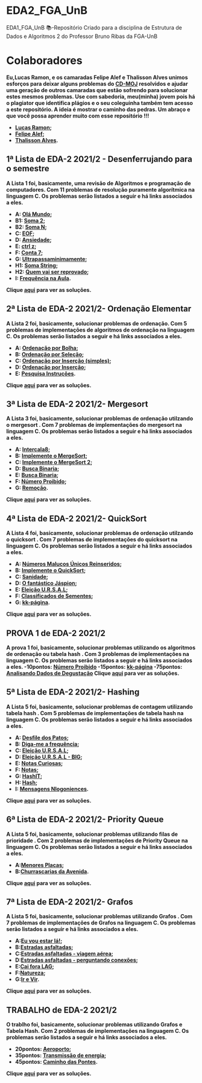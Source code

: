 # EDA2_FGA_UnB
EDA1_FGA_UnB 📚-Repositório Criado para a disciplina de Estrutura de Dados e Algoritmos 2 do Professor Bruno Ribas da FGA-UnB
# Colaboradores
<b> Eu,Lucas Ramon, e os camaradas Felipe Alef e Thalisson Alves unimos esforços para deixar alguns problemas do [CD-MOJ](https://moj.naquadah.com.br/cgi-bin/index.sh) resolvidos e ajudar uma geração de outros camaradas que estão sofrendo para solucionar estes mesmos problemas. Use com sabedoria, meu(minha) jovem pois há o plagiator que identifica plágios e o seu coleguinha também tem acesso a este repositório. A ideia é mostrar o caminho das pedras. Um abraço e que você possa aprender muito com esse repositório !!!
- [Lucas Ramon](https://github.com/lramon2001);
- [Felipe Alef](https://github.com/Alef012);
- [Thalisson Alves](https://github.com/Thalisson-Alves).


## 1ª Lista de EDA-2 2021/2 - Desenferrujando para o semestre
<b>A Lista 1 foi, basicamente, uma revisão de Algoritmos e programação de computadores. Com 11 problemas de resolução puramente algorítmica na linguagem C. Os problemas serão listados a seguir e há links associados a eles.</b>
-  A: [Olá Mundo](https://moj.naquadah.com.br/contests/bcr-EDA2-2021_2-lista1-relembrando/olamundo.pdf);
-  B1: [Soma 2](https://moj.naquadah.com.br/contests/bcr-EDA2-2021_2-lista1-relembrando/soma2.html);
-  B2: [Soma N](https://moj.naquadah.com.br/contests/bcr-EDA2-2021_2-lista1-relembrando/soma.html);
-  C: [EOF](https://moj.naquadah.com.br/contests/bcr-EDA2-2021_2-lista1-relembrando/eof.html);
-  D: [Ansiedade](https://moj.naquadah.com.br/contests/bcr-EDA2-2021_2-lista1-relembrando/ansiedade.html);
-  E: [ctrl z](https://moj.naquadah.com.br/contests/bcr-EDA2-2021_2-lista1-relembrando/ctrl-z.html);
-  F: [Conta 7](https://moj.naquadah.com.br/contests/bcr-EDA2-2021_2-lista1-relembrando/count7.html);
-  G: [Ultrapassaminimamente](https://moj.naquadah.com.br/contests/bcr-EDA2-2021_2-lista1-relembrando/ultrapassaminimamente.html);
-  H1: [Soma String](https://moj.naquadah.com.br/contests/bcr-EDA2-2021_2-lista1-relembrando/soma_string.html);
-  H2: [Quem vai ser reprovado](https://br.spoj.com/problems/PLACAR.pdf);
-  I: [Frequência na Aula](https://br.spoj.com/problems/FREQUE12.pdf).
 
<b>Clique [aqui](https://github.com/lramon2001/EDA1_FGA_UnB/tree/master/formativa2) para ver as soluções.</b>
## 2ª Lista de EDA-2 2021/2- Ordenação Elementar
<b>A Lista 2 foi, basicamente, solucionar problemas de ordenação. Com 5 problemas de implementações de algoritmos de ordenação na linguagem C. Os problemas serão listados a seguir e há links associados a eles.</b>
- A: [Ordenação por Bolha](https://moj.naquadah.com.br/contests/bcr-EDA2-2021_2-ordena-elementar/ordenasimples-bolha.html);
- B: [Ordenação por Seleção](https://moj.naquadah.com.br/contests/bcr-EDA2-2021_2-ordena-elementar/ordenasimples-selecao.html);
- C: [Ordenação por Inserção (simples)](https://moj.naquadah.com.br/contests/bcr-EDA2-2021_2-ordena-elementar/ordenasimples-insercao.html);
- D: [Ordenação por Inserção](https://moj.naquadah.com.br/contests/bcr-EDA2-2021_2-ordena-elementar/ordenainsercao.html);
- E: [Pesquisa Instruções](https://moj.naquadah.com.br/contests/bcr-EDA2-2021_2-ordena-elementar/pesquisa-instrucoes.html).
 
<b>Clique [aqui](https://github.com/lramon2001/EDA1_FGA_UnB/tree/master/formativa2) para ver as soluções.</b>
## 3ª Lista de EDA-2 2021/2- Mergesort
<b>A Lista 3 foi, basicamente, solucionar problemas de ordenação utilzando o mergesort . Com 7 problemas de implementações do mergesort na linguagem C. Os problemas serão listados a seguir e há links associados a eles.</b>
- A: [Intercala8](https://moj.naquadah.com.br/contests/bcr-EDA2-2021_2-mergesort/intercala8.html);
- B: [Implemente o MergeSort](https://moj.naquadah.com.br/contests/bcr-EDA2-2021_2-mergesort/ordenaelaborado.html);
- C: [Implemente o MergeSort 2](https://www.spoj.com/problems/MERGSORT.pdf);
- D: [Busca Binaria](https://moj.naquadah.com.br/contests/bcr-EDA2-2021_2-mergesort/busca-binaria-1.html);
- E: [Busca Binaria](https://moj.naquadah.com.br/contests/bcr-EDA2-2021_2-mergesort/busca-binaria-2.html);
- F: [Número Proibido](https://moj.naquadah.com.br/contests/bcr-EDA2-2021_2-mergesort/proibido.html);
- G: [Remoção](https://moj.naquadah.com.br/contests/bcr-EDA2-2021_2-mergesort/remocao.html).
 
<b>Clique [aqui](https://github.com/lramon2001/EDA1_FGA_UnB/tree/master/formativa2) para ver as soluções.</b>
 
## 4ª Lista de EDA-2 2021/2- QuickSort
<b>A Lista 4 foi, basicamente, solucionar problemas de ordenação utilzando o quicksort . Com 7 problemas de implementações do quicksort na linguagem C. Os problemas serão listados a seguir e há links associados a eles.</b>
- A: [Números Malucos Únicos Reinseridos](https://moj.naquadah.com.br/contests/bcr-EDA2-2021_2-quicksort/nmur.html);
- B: [Implemente o QuickSort](https://moj.naquadah.com.br/contests/bcr-EDA2-2021_2-quicksort/ordenaelaborado.html);
- C: [Sanidade](https://moj.naquadah.com.br/contests/bcr-EDA2-2021_2-quicksort/sanidade.html);
- D: [O fantástico Jáspion](https://br.spoj.com/problems/JASPION.pdf);
- E: [Eleição U.R.S.A.L](https://moj.naquadah.com.br/contests/bcr-EDA2-2021_2-quicksort/eleicao-ursal.html);
- F: [Classificados de Sementes](https://moj.naquadah.com.br/contests/bcr-EDA2-2021_2-quicksort/classificado-agronomia.html);
- G: [kk-página](https://moj.naquadah.com.br/contests/bcr-EDA2-2021_2-quicksort/kk-pagina.html).
 
<b>Clique [aqui](https://github.com/lramon2001/EDA1_FGA_UnB/tree/master/formativa2) para ver as soluções.</b>
 
## PROVA 1 de EDA-2 2021/2
<b>A prova 1 foi, basicamente, solucionar problemas utilizando os algoritmos de ordenação ou tabela hash . Com 3 problemas de implementações na linguagem C. Os problemas serão listados a seguir e há links associados a eles.</b>
-10pontos: [Número Proibido](https://moj.naquadah.com.br/contests/bcr-EDA2-2021_2-prova-1/proibido.html)
-15pontos: [kk-página](https://moj.naquadah.com.br/contests/bcr-EDA2-2021_2-prova-1/kk-pagina.html)
-75pontos: [Analisando Dados de Degustação](https://moj.naquadah.com.br/contests/bcr-EDA2-2021_2-prova-1/sequencia-desgustacao.html)
<b>Clique [aqui](https://github.com/lramon2001/EDA1_FGA_UnB/tree/master/formativa2) para ver as soluções.</b>
 
 ## 5ª Lista de EDA-2 2021/2- Hashing
<b>A Lista 5 foi, basicamente, solucionar problemas de contagem utilizando tabela hash . Com 5 problemas de implementações de tabela hash na linguagem C. Os problemas serão listados a seguir e há links associados a eles.</b>
- A: [Desfile dos Patos](https://moj.naquadah.com.br/contests/bcr-EDA2-2021_2-hash/desfile.html);
- B: [Diga-me a frequência](https://moj.naquadah.com.br/contests/bcr-EDA2-2021_2-hash/digafrequencia.html);
- C: [Eleição U.R.S.A.L](https://moj.naquadah.com.br/contests/bcr-EDA2-2021_2-hash/eleicao-ursal-big.html);
- D: [Eleição U.R.S.A.L - BIG](https://moj.naquadah.com.br/contests/bcr-EDA2-2021_2-hash/eleicao-ursal-big.html);
- E: [Notas Curiosas](https://moj.naquadah.com.br/contests/bcr-EDA2-2021_2-hash/notas.html);
- F: [Notas](https://br.spoj.com/problems/NOTAS14.pdf);
- G: [HashIT](https://www.spoj.com/problems/HASHIT.pdf);
- H: [Hash](https://br.spoj.com/problems/HASHADIQ.pdf);
- I: [Mensagens Nlogoniences](https://moj.naquadah.com.br/contests/bcr-EDA2-2021_2-hash/mensagens.html).
 
<b>Clique [aqui](https://github.com/lramon2001/EDA1_FGA_UnB/tree/master/formativa2) para ver as soluções.</b>
 
## 6ª Lista de EDA-2 2021/2- Priority Queue
<b>A Lista 5 foi, basicamente, solucionar problemas utilizando filas de prioridade . Com 2 problemas de implementações de Priority Queue  na linguagem C. Os problemas serão listados a seguir e há links associados a eles.</b>
- A:[Menores Placas](https://moj.naquadah.com.br/contests/bcr-EDA2-2021_2-pq/menores-placas.html);
- B:[Churrascarias da Avenida](https://br.spoj.com/problems/CHURRASC.pdf).
 
<b>Clique [aqui](https://github.com/lramon2001/EDA1_FGA_UnB/tree/master/formativa2) para ver as soluções.</b>
 
## 7ª Lista de EDA-2 2021/2- Grafos
<b>A Lista 5 foi, basicamente, solucionar problemas utilizando Grafos . Com 7 problemas de implementações de Grafos na linguagem C. Os problemas serão listados a seguir e há links associados a eles.</b>
- A:[Eu vou estar lá!](https://moj.naquadah.com.br/contests/bcr-EDA2-2021_2-grafos/euvouestarla.html);
- B:[Estradas asfaltadas](https://moj.naquadah.com.br/contests/bcr-EDA2-2021_2-grafos/grafo-nucleos-cidades.html);
- C:[Estradas asfaltadas - viagem aérea](https://moj.naquadah.com.br/contests/bcr-EDA2-2021_2-grafos/grafo-ajude-joao.html);
- D:[Estradas asfaltadas - perguntando conexões](https://moj.naquadah.com.br/contests/bcr-EDA2-2021_2-grafos/grafo-nlogonia-conexoes.html);
- E:[Cai fora LAG](https://moj.naquadah.com.br/contests/bcr-EDA2-2021_2-grafos/grafo-chp.html);
- F:[Natureza](https://br.spoj.com/problems/NATUREZA.pdf);
- G:[Ir e Vir](https://br.spoj.com/problems/IREVIR.pdf).
 
<b>Clique [aqui](https://github.com/lramon2001/EDA1_FGA_UnB/tree/master/formativa2) para ver as soluções.</b>

## TRABALHO de EDA-2 2021/2
<b>O trablho foi, basicamente, solucionar problemas utilizando Grafos e Tabela Hash. Com 2 problemas de implementações na linguagem C. Os problemas serão listados a seguir e há links associados a eles.</b>
- 20pontos: [Aeroporto](https://moj.naquadah.com.br/contests/bcr-EDA2-2021_2-trabalho/aeroporto.html);
- 35pontos: [Transmissão de energia](https://br.spoj.com/problems/ENERGIA.pdf);
- 45pontos: [Caminho das Pontes](https://moj.naquadah.com.br/contests/bcr-EDA2-2021_2-trabalho/pontes.html).
 
<b>Clique [aqui](https://github.com/lramon2001/EDA1_FGA_UnB/tree/master/formativa2) para ver as soluções.</b>
